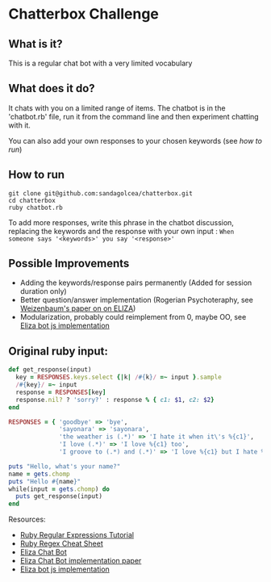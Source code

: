 Chatterbox Challenge
====================

What is it?
------
This is a regular chat bot with a very limited vocabulary

What does it do?
------

It chats with you on a limited range of items.
The chatbot is in the 'chatbot.rb' file, run it from the command line and then experiment chatting with it.

You can also add your own responses to your chosen keywords (see *how to run*)

How to run
------

    git clone git@github.com:sandagolcea/chatterbox.git
    cd chatterbox
    ruby chatbot.rb

To add more responses, write this phrase in the chatbot discussion, 
replacing the keywords and the response with your own input :
   `When someone says '<keywords>' you say '<response>'`


Possible Improvements
------
 - Adding the keywords/response pairs permanently (Added for session duration only)
 - Better question/answer implementation (Rogerian Psychoteraphy, see [Weizenbaum's paper on on ELIZA](http://en.wikipedia.org/wiki/ELIZA))
 - Modularization, probably could reimplement from 0, maybe OO, see [Eliza bot js implementation](http://www.masswerk.at/elizabot/) 

Original ruby input:
------

```ruby
def get_response(input)
  key = RESPONSES.keys.select {|k| /#{k}/ =~ input }.sample
  /#{key}/ =~ input
  response = RESPONSES[key]
  response.nil? ? 'sorry?' : response % { c1: $1, c2: $2}
end

RESPONSES = { 'goodbye' => 'bye', 
              'sayonara' => 'sayonara', 
              'the weather is (.*)' => 'I hate it when it\'s %{c1}', 
              'I love (.*)' => 'I love %{c1} too', 
              'I groove to (.*) and (.*)' => 'I love %{c1} but I hate %{c2}'}

puts "Hello, what's your name?"
name = gets.chomp
puts "Hello #{name}"
while(input = gets.chomp) do
  puts get_response(input)
end
```

Resources:

* [Ruby Regular Expressions Tutorial](http://rubylearning.com/satishtalim/ruby_regular_expressions.html)
* [Ruby Regex Cheat Sheet](http://www.ralfebert.de/archive/ruby/regex_cheat_sheet/)
* [Eliza Chat Bot](http://en.wikipedia.org/wiki/ELIZA)
* [Eliza Chat Bot implementation paper](http://www.cse.buffalo.edu/~rapaport/572/S02/weizenbaum.eliza.1966.pdf)
* [Eliza bot js implementation](http://www.masswerk.at/elizabot/)
